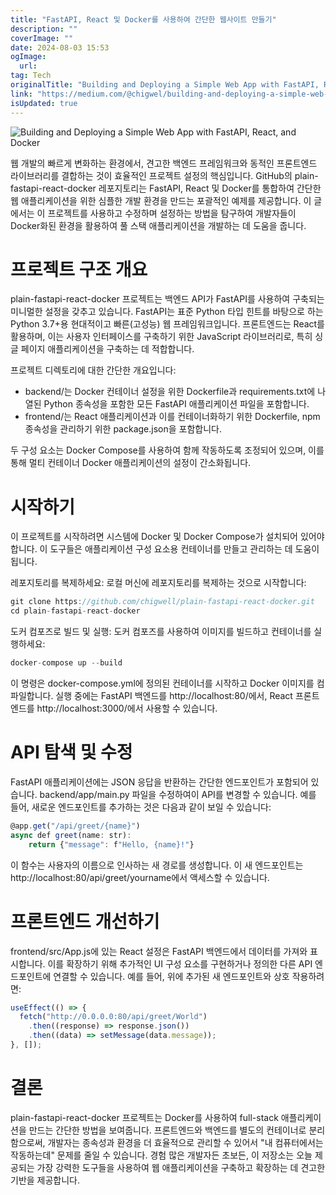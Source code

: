 ```yaml
---
title: "FastAPI, React 및 Docker를 사용하여 간단한 웹사이트 만들기"
description: ""
coverImage: ""
date: 2024-08-03 15:53
ogImage: 
  url: 
tag: Tech
originalTitle: "Building and Deploying a Simple Web App with FastAPI, React, and Docker"
link: "https://medium.com/@chigwel/building-and-deploying-a-simple-web-app-with-fastapi-react-and-docker-0ff07bc78ffb"
isUpdated: true
---
```






![Building and Deploying a Simple Web App with FastAPI, React, and Docker](/assets/img/BuildingandDeployingaSimpleWebAppwithFastAPIReactandDocker_0.png)

웹 개발의 빠르게 변화하는 환경에서, 견고한 백엔드 프레임워크와 동적인 프론트엔드 라이브러리를 결합하는 것이 효율적인 프로젝트 설정의 핵심입니다. GitHub의 plain-fastapi-react-docker 레포지토리는 FastAPI, React 및 Docker를 통합하여 간단한 웹 애플리케이션을 위한 심플한 개발 환경을 만드는 포괄적인 예제를 제공합니다. 이 글에서는 이 프로젝트를 사용하고 수정하며 설정하는 방법을 탐구하여 개발자들이 Docker화된 환경을 활용하여 풀 스택 애플리케이션을 개발하는 데 도움을 줍니다.

# 프로젝트 구조 개요

plain-fastapi-react-docker 프로젝트는 백엔드 API가 FastAPI를 사용하여 구축되는 미니멀한 설정을 갖추고 있습니다. FastAPI는 표준 Python 타입 힌트를 바탕으로 하는 Python 3.7+용 현대적이고 빠른(고성능) 웹 프레임워크입니다. 프론트엔드는 React를 활용하며, 이는 사용자 인터페이스를 구축하기 위한 JavaScript 라이브러리로, 특히 싱글 페이지 애플리케이션을 구축하는 데 적합합니다.

<div class="content-ad"></div>

프로젝트 디렉토리에 대한 간단한 개요입니다:

- backend/는 Docker 컨테이너 설정을 위한 Dockerfile과 requirements.txt에 나열된 Python 종속성을 포함한 모든 FastAPI 애플리케이션 파일을 포함합니다.
- frontend/는 React 애플리케이션과 이를 컨테이너화하기 위한 Dockerfile, npm 종속성을 관리하기 위한 package.json을 포함합니다.

두 구성 요소는 Docker Compose를 사용하여 함께 작동하도록 조정되어 있으며, 이를 통해 멀티 컨테이너 Docker 애플리케이션의 설정이 간소화됩니다.

# 시작하기

이 프로젝트를 시작하려면 시스템에 Docker 및 Docker Compose가 설치되어 있어야 합니다. 이 도구들은 애플리케이션 구성 요소용 컨테이너를 만들고 관리하는 데 도움이 됩니다.

<div class="content-ad"></div>

레포지토리를 복제하세요:
로컬 머신에 레포지토리를 복제하는 것으로 시작합니다:

```js
git clone https://github.com/chigwell/plain-fastapi-react-docker.git
cd plain-fastapi-react-docker
```

도커 컴포즈로 빌드 및 실행:
도커 컴포즈를 사용하여 이미지를 빌드하고 컨테이너를 실행하세요:

```js
docker-compose up --build
```

<div class="content-ad"></div>

이 명령은 docker-compose.yml에 정의된 컨테이너를 시작하고 Docker 이미지를 컴파일합니다. 실행 중에는 FastAPI 백엔드를 http://localhost:80/에서, React 프론트엔드를 http://localhost:3000/에서 사용할 수 있습니다.

# API 탐색 및 수정

FastAPI 애플리케이션에는 JSON 응답을 반환하는 간단한 엔드포인트가 포함되어 있습니다. backend/app/main.py 파일을 수정하여이 API를 변경할 수 있습니다. 예를 들어, 새로운 엔드포인트를 추가하는 것은 다음과 같이 보일 수 있습니다:

```js
@app.get("/api/greet/{name}")
async def greet(name: str):
    return {"message": f"Hello, {name}!"}
```

<div class="content-ad"></div>

이 함수는 사용자의 이름으로 인사하는 새 경로를 생성합니다. 이 새 엔드포인트는 http://localhost:80/api/greet/yourname에서 액세스할 수 있습니다.

# 프론트엔드 개선하기

frontend/src/App.js에 있는 React 설정은 FastAPI 백엔드에서 데이터를 가져와 표시합니다. 이를 확장하기 위해 추가적인 UI 구성 요소를 구현하거나 정의한 다른 API 엔드포인트에 연결할 수 있습니다. 예를 들어, 위에 추가된 새 엔드포인트와 상호 작용하려면:

```js
useEffect(() => {
  fetch("http://0.0.0.0:80/api/greet/World")
    .then((response) => response.json())
    .then((data) => setMessage(data.message));
}, []);
```

<div class="content-ad"></div>

# 결론

plain-fastapi-react-docker 프로젝트는 Docker를 사용하여 full-stack 애플리케이션을 만드는 간단한 방법을 보여줍니다. 프론트엔드와 백엔드를 별도의 컨테이너로 분리함으로써, 개발자는 종속성과 환경을 더 효율적으로 관리할 수 있어서 "내 컴퓨터에서는 작동하는데" 문제를 줄일 수 있습니다. 경험 많은 개발자든 초보든, 이 저장소는 오늘 제공되는 가장 강력한 도구들을 사용하여 웹 애플리케이션을 구축하고 확장하는 데 견고한 기반을 제공합니다.
